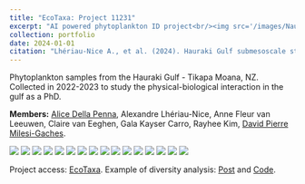```yaml
---
title: "EcoTaxa: Project 11231"
excerpt: "AI powered phytoplankton ID project<br/><img src='/images/Nauplius.jpg'>"
collection: portfolio
date: 2024-01-01
citation: "Lhériau-Nice A., et al. (2024). Hauraki Gulf submesoscale study, EcoTaxa. https://ecotaxa.obs-vlfr.fr/prj/11231."
---
```


Phytoplankton samples from the Hauraki Gulf - Tikapa Moana, NZ. Collected in 2022-2023 to study the physical-biological interaction in the gulf as a PhD. 

**Members:**
[Alice Della Penna](https://twitter.com/alidrifting), Alexandre Lhériau-Nice, Anne Fleur van Leeuwen, Claire van Eeghen, Gala Kayser Carro, Rayhee Kim, [David Pierre Milesi-Gaches](https://www.researchgate.net/profile/David-Pierre-Milesi-Gaches).

<img src='https://alxlhrnc.github.io/images/bidulfia_sp_180hgt.jpg'> <img src='https://alxlhrnc.github.io/images/Ceratium_furca_180hgt.jpg'> <img src='https://alxlhrnc.github.io/images/Chaetoceros_sp_180hgt.jpg'> <img src='https://alxlhrnc.github.io/images/Copepoda_180hgt.jpg'> <img src='https://alxlhrnc.github.io/images/Neoceratium_fusus_180hgt.jpg'> <img src='https://alxlhrnc.github.io/images/Dinophyceae_180hgt.jpg'> <img src='https://alxlhrnc.github.io/images/Nauplius_180hgt.jpg'> <img src='https://alxlhrnc.github.io/images/Neocaratium_tripos_180hgt.jpg'> <img src='https://alxlhrnc.github.io/images/Ornithocernus_sp_180hgt.jpg'> <img src='https://alxlhrnc.github.io/images/Pleurosigma_sp_180hgt.jpg'> <img src='https://alxlhrnc.github.io/images/Protoperidinium_oceanica_180hgt.jpg'> <img src='https://alxlhrnc.github.io/images/Protoperidinium_pellucidum_180hgt.jpg'> <img src='https://alxlhrnc.github.io/images/Pysocystis_lunala_180hgt.jpg'> <img src='https://alxlhrnc.github.io/images/Radiolaria_sp_180hgt.jpg'> <img src='https://alxlhrnc.github.io/images/Dytilum_sp_180hgt.jpg'> <img src='https://alxlhrnc.github.io/images/Rhizosolenia_robusta_180hgt.jpg'>

Project access: [EcoTaxa](https://ecotaxa.obs-vlfr.fr/prj/11231).
Example of diversity analysis: [Post](https://alxlhrnc.github.io/portfolio/2024_EcoTaxa_analysis/) and [Code](https://github.com/AlxLhrNc/EcoTaxa-Analysis).
